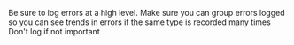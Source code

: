 Be sure to log errors at a high level.
Make sure you can group errors logged so you can see trends in errors if the same type is recorded many times
Don't log if not important